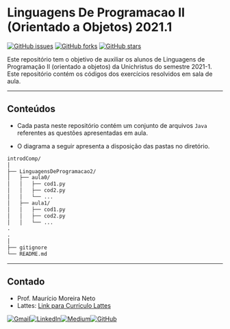 # **Linguagens De Programacao II (Orientado a Objetos) 2021.1**

[![GitHub issues](https://img.shields.io/github/issues/maumneto/LinguagensDeProgramacao2.git)](https://github.com/maumneto/LinguagensDeProgramacao2.git/issues)
[![GitHub forks](https://img.shields.io/github/forks/maumneto/LinguagensDeProgramacao2.git)](https://github.com/maumneto/LinguagensDeProgramacao2.git/network)
[![GitHub stars](https://img.shields.io/github/stars/maumneto/LinguagensDeProgramacao2.git)](https://github.com/maumneto/LinguagensDeProgramacao2.git/stargazers)

Este repositório tem o objetivo de auxiliar os alunos de Linguagens de Programação II (orientado a objetos) da Unichristus do semestre 2021-1. 
Este repositório contém os códigos dos exercícios resolvidos em sala de aula.

---

## **Conteúdos**

- Cada pasta neste repositório contém um conjunto de arquivos `Java` referentes as questões apresentadas em aula.

- O diagrama a seguir apresenta a disposição das pastas no diretório.


```markdown
introdComp/
│
├── LinguagensDeProgramacao2/
│   ├── aula0/
│   │   ├── cod1.py
│   │   ├── cod2.py
│   │   └── ...
│   ├── aula1/
│   │   ├── cod1.py
│   │   ├── cod2.py
│   │   └── ...
.
.
│
├── gitignore
└── README.md
```
---

## **Contado**

- Prof. Maurício Moreira Neto 
- Lattes: [Link para Currículo Lattes](http://lattes.cnpq.br/7534400645876830)
  
[![Gmail](https://img.shields.io/badge/Gmail-D14836?style=for-the-badge&logo=gmail&logoColor=white)](mailto:maumneto@gmail.com)[![LinkedIn](https://img.shields.io/badge/LinkedIn-0077B5?style=for-the-badge&logo=linkedin&logoColor=white)](https://www.linkedin.com/in/maumneto/)[![Medium](https://img.shields.io/badge/Medium-12100E?style=for-the-badge&logo=medium&logoColor=white)](https://medium.com/@maumneto)[![GitHub](https://img.shields.io/badge/GitHub-100000?style=for-the-badge&logo=github&logoColor=white)](https://github.com/maumneto)